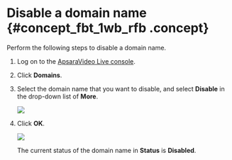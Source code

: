 # Disable a domain name {#concept_fbt_1wb_rfb .concept}

Perform the following steps to disable a domain name.

1.  Log on to the [ApsaraVideo Live console](https://partners-intl.aliyun.com/login-required#/live).
2.  Click **Domains**.
3.  Select the domain name that you want to disable, and select **Disable** in the drop-down list of **More**.

    ![](http://static-aliyun-doc.oss-cn-hangzhou.aliyuncs.com/assets/img/41657/154746340721641_en-US.png)

4.  Click **OK**.

    ![](http://static-aliyun-doc.oss-cn-hangzhou.aliyuncs.com/assets/img/41657/154746340721642_en-US.png)

    The current status of the domain name in **Status** is **Disabled**.


